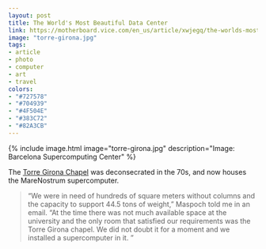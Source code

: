 ```yaml
---
layout: post
title: The World's Most Beautiful Data Center
link: https://motherboard.vice.com/en_us/article/xwjegq/the-worlds-most-beautiful-data-center-is-a-supercomputer-housed-in-a-19th-century-church
image: "torre-girona.jpg"
tags:
- article
- photo
- computer
- art
- travel
colors:
- "#727578"
- "#704939"
- "#4F504E"
- "#383C72"
- "#82A3CB"
---
```


{% include image.html image="torre-girona.jpg" description="Image: Barcelona Supercomputing Center" %}

The [Torre Girona Chapel](https://www.bsc.es/about-bsc/gallery/chapel-torre-girona) was deconsecrated in the 70s, and now houses the MareNostrum supercomputer.

> “We were in need of hundreds of square meters without columns and the capacity to support 44.5 tons of weight,” Maspoch told me in an email. “At the time there was not much available space at the university and the only room that satisfied our requirements was the Torre Girona chapel. We did not doubt it for a moment and we installed a supercomputer in it. ”
